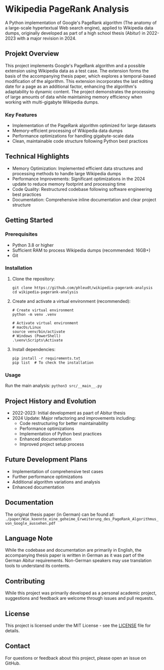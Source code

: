 # Wikipedia PageRank Analysis
A Python implementation of Google's PageRank algorithm (The anatomy of a large-scale hypertextual Web search engine),
applied to Wikipedia data dumps, originally developed as part of a high school thesis (Abitur) in 2022-2023 with a major revision in 2024.

## Projekt Overview
This project implements Google's PageRank algorithm and a possible extension using Wikipedia data as a test case. 
The extension forms the basis of the accompanying thesis paper, which explores a temporal-based modification of 
the algorithm. This extension incorporates the last editing date for a page as an additional factor, enhancing the 
algorithm's adaptability to dynamic content. The project demonstrates the processing of large amounts of data while 
maintaining memory efficiency when working with multi-gigabyte Wikipedia dumps.

### Key Features
- Implementation of the PageRank algorithm optimized for large datasets
- Memory-efficient processing of Wikipedia data dumps
- Performance optimizations for handling gigabyte-scale data
- Clean, maintainable code structure following Python best practices

## Technical Highlights
- Memory Optimization: Implemented efficient data structures and processing methods to handle large Wikipedia dumps
- Performance Improvements: Significant optimizations in the 2024 update to reduce memory footprint and processing time
- Code Quality: Restructured codebase following software engineering best practices
- Documentation: Comprehensive inline documentation and clear project structure

## Getting Started
### Prerequisites
- Python 3.8 or higher
- Sufficient RAM to process Wikipedia dumps (recommended: 16GB+)
- Git

### Installation
1. Clone the repository:
    ```
    git clone https://github.com/phleudt/wikipedia-pagerank-analysis
    cd wikipedia-pagerank-analysis
    ```

2. Create and activate a virtual environment (recommended):
    ```
    # Create virtual environment
    python -m venv .venv

    # Activate virtual environment
    # macOs/Linux
    source venv/bin/activate
    # Windows (PowerShell)
    .\venv\Scripts\Activate
    ```

3. Install dependencies:
    ```
   pip install -r requirements.txt
   pip list  # To check the installation 
    ```
   
### Usage
Run the main analysis:
`python3 src/__main__.py`


## Project History and Evolution
- 2022-2023: Initial development as paart of Abitur thesis
- 2024 Update: Major refactoring and improvements including:
  - Code restructuring for better maintainability
  - Performance optimizations
  - Implementation of Python best practices
  - Enhanced documentation
  - Improved project setup process

## Future Development Plans
- Implementation of comprehensive test cases
- Further performance optimizations
- Additional algorithm variations and analysis
- Enhanced documentation

## Documentation
The original thesis paper (in German) can be found at:
`./paper/Wie_koennte_eine_geheime_Erweiterung_des_PageRank_Algorithmus_von_Google_aussehen.pdf`

## Language Note
While the codebase and documentation are primarily in English, the accompanying thesis paper is written in German as it 
was part of the German Abitur requirements. Non-German speakers may use translation tools to understand its contents.

## Contributing
While this project was primarily developed as a personal academic project, suggestions and feedback are welcome through issues and pull requests.

## License
This project is licensed under the MIT License - see the [LICENSE](LICENSE.md) file for details.

## Contact
For questions or feedback about this project, please open an issue on GitHub.
